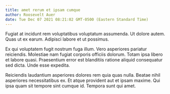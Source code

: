 ```yaml
---
title: amet rerum et ipsam cumque
author: Roosevelt Auer
date: Tue Dec 07 2021 08:21:02 GMT-0500 (Eastern Standard Time)
---
```

Fugiat at incidunt rem voluptatibus voluptatum assumenda. Ut dolore autem. Quas ut ex earum. Adipisci labore et ut possimus.

 Ex qui voluptatem fugit nostrum fuga illum. Vero asperiores pariatur reiciendis. Molestiae nam fugiat corporis officiis dolorum. Totam ipsa libero et labore quasi. Praesentium error est blanditiis ratione aliquid consequatur sed dicta. Unde esse expedita.

 Reiciendis laudantium asperiores dolores rem quia quas nulla. Beatae nihil asperiores necessitatibus ex. Et atque provident aut et ipsam maxime. Qui ipsa quam sit tempore sint cumque id. Tempora sunt qui amet.